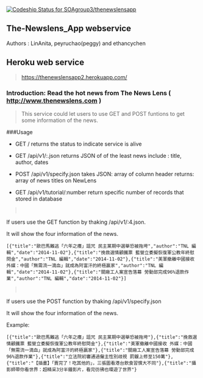 [ ![Codeship Status for SOAgroup3/thenewslensapp](https://codeship.io/projects/86602b00-4893-0132-feef-3e491b2feacc/status)](https://codeship.io/projects/45905)

## The-Newslens_App webservice

Authors : LinAnita, peyruchao(peggy) and ethancychen

## Heroku web service

> https://thenewslensapp2.herokuapp.com/

### Introduction: Read the hot news from The News Lens ( http://www.thenewslens.com )

> This service could let users to use GET and POST funtions to get some information of the news.


###Usage

- GET   /
   returns the status to indicate service is alive

- GET   /api/v1/:<number>.json
   returns JSON of <number> of the least news include : title, author, dates

- POST  /api/v1/specify.json
   takes JSON: array of column header
   returns: array of news titles on NewLens 

- GET   /api/v1/tutorial/:number
	return specific number of records that stored in database 

> <pre>

If users use the GET function by thaking /api/v1/:4.json.

It will show the four information of the news.

```[{"title":"歐巴馬難逃「六年之癢」詛咒 民主黨期中選舉恐被拖垮","author":"TNL 編輯","date":"2014-11-02"},{"title":"挽救選情顧鐵票 藍營立委擬恢復軍公教年終慰問金","author":"TNL 編輯","date":"2014-11-02"},{"title":"美軍撤離中國接收 外媒：中國「無需流一滴血」就成為阿富汗的終極贏家","author":"TNL 編輯","date":"2014-11-02"},{"title":"關廠工人案宣告落幕 勞動部完成96%退款作業","author":"TNL 編輯","date":"2014-11-02"}] ```
</pre>

> <pre>

If users use the POST function by thaking /api/v1/specify.json

It will show the four information of the news.

Example:

```[{"title":"歐巴馬難逃「六年之癢」詛咒 民主黨期中選舉恐被拖垮"},{"title":"挽救選情顧鐵票 藍營立委擬恢復軍公教年終慰問金"},{"title":"美軍撤離中國接收 外媒：中國「無需流一滴血」就成為阿富汗的終極贏家"},{"title":"關廠工人案宣告落幕 勞動部完成96%退款作業"},{"title":"立法院初審通過僱主性別歧視 罰鍰上修至150萬"},{"title":"【插畫】「賣完了！吃其他的」，三張圖看港台飲食習慣大不同"},{"title":"攝影師帶你看世界：超精采3分半鐘影片，看完彷彿也環遊了世界"} ```